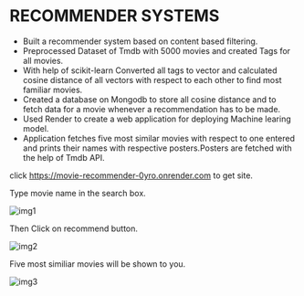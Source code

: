 # RECOMMENDER SYSTEMS
- Built a recommender system based on content based filtering.
- Preprocessed Dataset of Tmdb with 5000 movies and created Tags for all movies.
- With help of scikit-learn Converted all tags to vector and calculated cosine distance of all vectors with respect to each other to find most familiar movies.
- Created a database on Mongodb to store all cosine distance and to fetch data for a movie whenever a recommendation has to be made. 
- Used Render to create a web application for deploying Machine learing model.
- Application fetches five most similar movies with respect to one entered and prints their names with respective posters.Posters are fetched with the help of Tmdb API.

click https://movie-recommender-0yro.onrender.com to get site.

Type movie name in the search box.

![img1](https://user-images.githubusercontent.com/95877070/233489186-34f2132c-0614-4105-adc6-0885110cb1f6.png)

Then Click on recommend button.

![img2](https://user-images.githubusercontent.com/95877070/233489354-217145fa-a613-4058-afe6-a9711ac077ca.png)

Five most similiar movies will be shown to you.

![img3](https://user-images.githubusercontent.com/95877070/233489516-0c4ff7dc-e281-4269-916e-d682e26b75c0.png)

